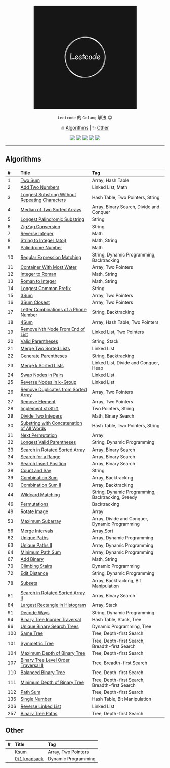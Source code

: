 <p align="center">
    <a href="https://github.com/ljun20160606/leetcode"><img src="doc/leetcode.jpeg" width="325"/></a>
</p>

<p align="center"> <code>Leetcode</code> 的 <code>Golang</code> 解法 😋</p>
<p align="center">
    🔥 <a href="#algorithms">Algorithms</a> |
    ✨ <a href="#other">Other</a>
</p>

<p align="center">
    <a href="https://github.com/ljun20160606/leetcode/blob/master/LICENSE"><img src="https://img.shields.io/badge/license-MIT-blue.svg"></a>
    <a href="https://travis-ci.org/ljun20160606/leetcode"><img src="https://travis-ci.org/ljun20160606/leetcode.svg?branch=master"></a>
    <a href="https://codecov.io/gh/ljun20160606/leetcode"><img src="https://codecov.io/gh/ljun20160606/leetcode/branch/master/graph/badge.svg"></a>
    <a href="https://gitter.im/ljun20160606/leetcode?utm_source=badge&utm_medium=badge&utm_campaign=pr-badge&utm_content=badge"><img src="https://badges.gitter.im/ljun20160606/leetcode.svg"></a>
    <a href="http://commitizen.github.io/cz-cli"><img src="https://img.shields.io/badge/commitizen-friendly-brightgreen.svg"></a>
</p>

***

## Algorithms

| #    | Title                                                                      | Tag                                               |
| :--- | :------------------------------------------------------------------------- | :------------------------------------------------ |
| 1    | [Two Sum](algorithms/001/README.md)                                        | Array, Hash Table                                 |
| 2    | [Add Two Numbers](algorithms/002/README.md)                                | Linked List, Math                                 |
| 3    | [Longest Substring Without Repeating Characters](algorithms/003/README.md) | Hash Table, Two Pointers, String                  |
| 4    | [Median of Two Sorted Arrays](algorithms/004/README.md)                    | Array, Binary Search, Divide and Conquer          |
| 5    | [Longest Palindromic Substring](algorithms/005/README.md)                  | String                                            |
| 6    | [ZigZag Conversion](algorithms/006/README.md)                              | String                                            |
| 7    | [Reverse Integer](algorithms/007/README.md)                                | Math                                              |
| 8    | [String to Integer (atoi)](algorithms/008/README.md)                       | Math, String                                      |
| 9    | [Palindrome Number](algorithms/009/README.md)                              | Math                                              |
| 10   | [Regular Expression Matching](algorithms/010/README.md)                    | String, Dynamic Programming, Backtracking         |
| 11   | [Container With Most Water](algorithms/011/README.md)                      | Array, Two Pointers                               |
| 12   | [Integer to Roman](algorithms/012/README.md)                               | Math, String                                      |
| 13   | [Roman to Integer](algorithms/013/README.md)                               | Math, String                                      |
| 14   | [Longest Common Prefix](algorithms/014/README.md)                          | String                                            |
| 15   | [3Sum](algorithms/015/README.md)                                           | Array, Two Pointers                               |
| 16   | [3Sum Closest](algorithms/016/README.md)                                   | Array, Two Pointers                               |
| 17   | [Letter Combinations of a Phone Number](algorithms/017/README.md)          | String, Backtracking                              |
| 18   | [4Sum](algorithms/018/README.md)                                           | Array, Hash Table, Two Pointers                   |
| 19   | [Remove Nth Node From End of List](algorithms/019/README.md)               | Linked List, Two Pointers                         |
| 20   | [Valid Parentheses](algorithms/020/README.md)                              | String, Stack                                     |
| 21   | [Merge Two Sorted Lists](algorithms/021/README.md)                         | Linked List                                       |
| 22   | [Generate Parentheses](algorithms/022/README.md)                           | String, Backtracking                              |
| 23   | [Merge k Sorted Lists](algorithms/023/README.md)                           | Linked List, Divide and Conquer, Heap             |
| 24   | [Swap Nodes in Pairs](algorithms/024/README.md)                            | Linked List                                       |
| 25   | [Reverse Nodes in k-Group](algorithms/025/README.md)                       | Linked List                                       |
| 26   | [Remove Duplicates from Sorted Array](algorithms/026/README.md)            | Array, Two Pointers                               |
| 27   | [Remove Element](algorithms/027/README.md)                                 | Array, Two Pointers                               |
| 28   | [Implement strStr()](algorithms/028/README.md)                             | Two Pointers, String                              |
| 29   | [Divide Two Integers](algorithms/029/README.md)                            | Math, Binary Search                               |
| 30   | [Substring with Concatenation of All Words](algorithms/030/README.md)      | Hash Table, Two Pointers, String                  |
| 31   | [Next Permutation](algorithms/031/README.md)                               | Array                                             |
| 32   | [Longest Valid Parentheses](algorithms/032/README.md)                      | String, Dynamic Programming                       |
| 33   | [Search in Rotated Sorted Array](algorithms/033/README.md)                 | Array, Binary Search                              |
| 34   | [Search for a Range](algorithms/034/README.md)                             | Array, Binary Search                              |
| 35   | [Search Insert Position](algorithms/035/README.md)                         | Array, Binary Search                              |
| 38   | [Count and Say](algorithms/038/README.md)                                  | String                                            |
| 39   | [Combination Sum](algorithms/039/README.md)                                | Array, Backtracking                               |
| 40   | [Combination Sum II](algorithms/040/README.md)                             | Array, Backtracking                               |
| 44   | [Wildcard Matching](algorithms/044/README.md)                              | String, Dynamic Programming, Backtracking, Greedy |
| 46   | [Permutations](algorithms/046/README.md)                                   | Backtracking                                      |
| 48   | [Rotate Image](algorithms/048/README.md)                                   | Array                                             |
| 53   | [Maximum Subarray](algorithms/053/README.md)                               | Array, Divide and Conquer, Dynamic Programming    |
| 56   | [Merge Intervals](algorithms/056/README.md)                                | Array,Sort                                        |
| 62   | [Unique Paths](algorithms/062/README.md)                                   | Array, Dynamic Programming                        |
| 63   | [Unique Paths II](algorithms/063/README.md)                                | Array, Dynamic Programming                        |
| 64   | [Minimum Path Sum](algorithms/064/README.md)                               | Array, Dynamic Programming                        |
| 67   | [Add Binary](algorithms/067/README.md)                                     | Math, String                                      |
| 70   | [Climbing Stairs](algorithms/070/README.md)                                | Dynamic Programming                               |
| 72   | [Edit Distance](algorithms/072/README.md)                                  | String, Dynamic Programming                       |
| 78   | [Subsets](algorithms/078/README.md)                                        | Array, Backtracking, Bit Manipulation             |
| 81   | [Search in Rotated Sorted Array II](algorithms/081/README.md)              | Array, Binary Search                              |
| 84   | [Largest Rectangle in Histogram](algorithms/084/README.md)                 | Array, Stack                                      |
| 91   | [Decode Ways](algorithms/091/README.md)                                    | String, Dynamic Programming                       |
| 94   | [Binary Tree Inorder Traversal](algorithms/094/README.md)                  | Hash Table, Stack, Tree                           |
| 96   | [Unique Binary Search Trees](algorithms/096/README.md)                     | Dynamic Programming, Tree                         |
| 100  | [Same Tree](algorithms/100/README.md)                                      | Tree, Depth-first Search                          |
| 101  | [Symmetric Tree](algorithms/101/README.md)                                 | Tree, Depth-first Search, Breadth-first Search    |
| 104  | [Maximum Depth of Binary Tree](algorithms/104/README.md)                   | Tree, Depth-first Search                          |
| 107  | [Binary Tree Level Order Traversal II](algorithms/107/README.md)           | Tree, Breadth-first Search                        |
| 110  | [Balanced Binary Tree](algorithms/110/README.md)                           | Tree, Depth-first Search                          |
| 111  | [Minimum Depth of Binary Tree](algorithms/111/README.md)                   | Tree, Depth-first Search, Breadth-first Search    |
| 112  | [Path Sum](algorithms/112/README.md)                                       | Tree, Depth-first Search                          |
| 136  | [Single Number](algorithms/136/README.md)                                  | Hash Table, Bit Manipulation                      |
| 206  | [Reverse Linked List](algorithms/206/README.md)                            | Linked List                                       |
| 257  | [Binary Tree Paths](algorithms/257/README.md)                              | Tree, Depth-first Search                          |

## Other

| #    | Title                                                  | Tag                 |
| :--- | :----------------------------------------------------- | :------------------ |
|      | [Ksum](algorithms/other/ksum.go)                       | Array, Two Pointers |
|      | [0/1 knapsack](algorithms/other/knapsack%20problem.go) | Dynamic Programming |
